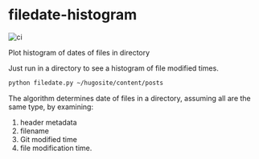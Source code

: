 # filedate-histogram

![ci](https://github.com/scivision/filedate-histogram/workflows/ci/badge.svg)

Plot histogram of dates of files in directory

Just run in a directory to see a histogram of file modified times.

```sh
python filedate.py ~/hugosite/content/posts
```

The algorithm determines date of files in a directory, assuming all are the same type, by examining:

1. header metadata
2. filename
3. Git modified time
4. file modification time.
